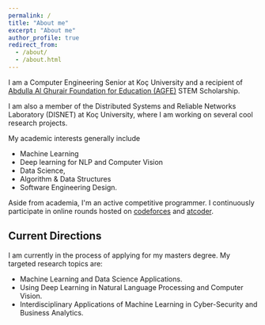 ```yaml
---
permalink: /
title: "About me"
excerpt: "About me"
author_profile: true
redirect_from:
  - /about/
  - /about.html
---
```


I am a Computer Engineering Senior at Koç University and a recipient of
[Abdulla Al Ghurair Foundation for Education (AGFE)](https://www.alghurairfoundation.org/en) STEM Scholarship.

I am also a member of the Distributed Systems and Reliable Networks Laboratory (DISNET) at Koç University, where I am working on several
cool research projects.

My academic interests generally include
* Machine Learning
* Deep learning for NLP and Computer Vision
* Data Science,
* Algorithm & Data Structures
* Software Engineering Design.

Aside from academia, I'm an active competitive programmer. I continuously participate in
online rounds hosted on [codeforces](https://codeforces.com/) and [atcoder](https://atcoder.jp/home).

## Current Directions

I am currently in the process of applying for my masters degree. My targeted research topics are:

* Machine Learning and Data Science Applications.
* Using Deep Learning in Natural Language Processing and Computer Vision.
* Interdisciplinary Applications of Machine Learning in Cyber-Security and Business Analytics. 
